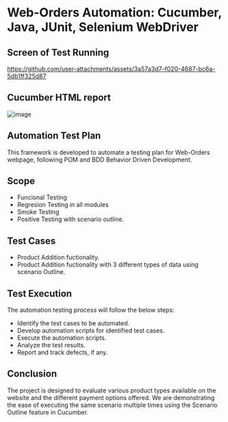 # Web-Orders Automation: Cucumber, Java, JUnit, Selenium WebDriver
## Screen of Test Running 
https://github.com/user-attachments/assets/3a57a3d7-f020-4687-bc6a-5db1ff325d87
## Cucumber HTML report
![image](https://github.com/user-attachments/assets/8de1f5d6-eb05-4b8a-9690-94a806d876ed)

## Automation Test Plan
This framework is developed to automate a testing plan for Web-Orders webpage, following POM and BDD Behavior Driven Development.

## Scope
- Funcional Testing
- Regresion Testing in all modules
- Smoke Testing
- Positive Testing with scenario outline. 

## Test Cases
- Product Addition fuctionality.
- Product Addition fuctionality with 3 different types of data using scenario Outline.

## Test Execution
The automation testing process will follow the below steps:
- Identify the test cases to be automated.
- Develop automation scripts for identified test cases.
- Execute the automation scripts.
- Analyze the test results.
- Report and track defects, if any.

## Conclusion
The project is designed to evaluate various product types available on the website and the different payment options offered. We are demonstrating the ease of executing the same scenario multiple times using the Scenario Outline feature in Cucumber.


